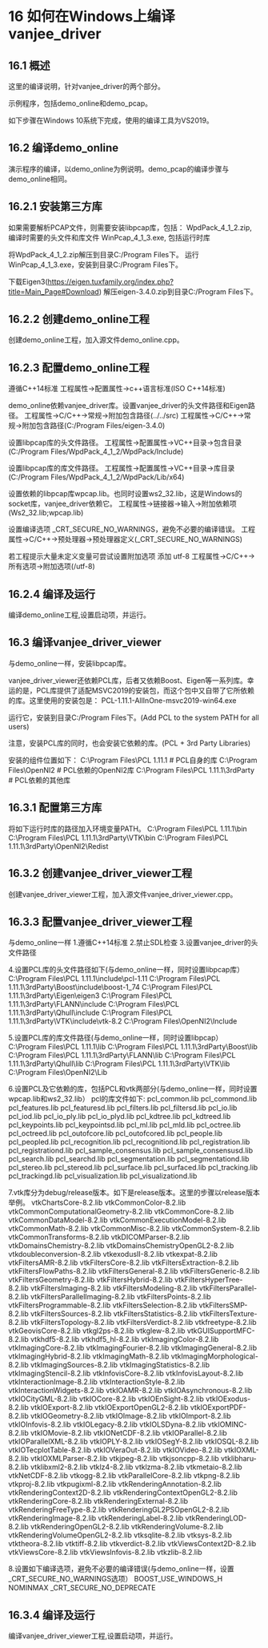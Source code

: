 # 16 如何在Windows上编译vanjee_driver

## 16.1 概述

这里的编译说明，针对vanjee_driver的两个部分。

示例程序，包括demo_online和demo_pcap。

如下步骤在Windows 10系统下完成，使用的编译工具为VS2019。


## 16.2 编译demo_online

演示程序的编译，以demo_online为例说明。demo_pcap的编译步骤与demo_online相同。

## 16.2.1 安装第三方库

如果需要解析PCAP文件，则需要安装libpcap库，包括：
WpdPack_4_1_2.zip, 编译时需要的头文件和库文件
WinPcap_4_1_3.exe, 包括运行时库

将WpdPack_4_1_2.zip解压到目录C:/Program Files下。
运行WinPcap_4_1_3.exe，安装到目录C:/Program Files下。

下载Eigen3(https://eigen.tuxfamily.org/index.php?title=Main_Page#Download)
解压eigen-3.4.0.zip到目录C:/Program Files下。

## 16.2.2 创建demo_online工程

创建demo_online工程，加入源文件demo_online.cpp。

## 16.2.3 配置demo_online工程
遵循C++14标准 
  工程属性->配置属性->c++语言标准(ISO C++14标准)

demo_online依赖vanjee_driver库。设置vanjee_driver的头文件路径和Eigen路径。
  工程属性->C/C++->常规->附加包含路径(../../src)
  工程属性->C/C++->常规->附加包含路径(C:/Program Files/eigen-3.4.0)

设置libpcap库的头文件路径。
  工程属性->配置属性->VC++目录->包含目录(C:/Program Files/WpdPack_4_1_2/WpdPack/Include)

设置libpcap库的库文件路径。
  工程属性->配置属性->VC++目录->库目录(C:/Program Files/WpdPack_4_1_2/WpdPack/Lib/x64)

设置依赖的libpcap库wpcap.lib。也同时设置ws2_32.lib，这是Windows的socket库，vanjee_driver依赖它。
  工程属性->链接器->输入->附加依赖项(Ws2_32.lib;wpcap.lib)

设置编译选项 _CRT_SECURE_NO_WARNINGS，避免不必要的编译错误。
  工程属性->C/C++->预处理器->预处理器定义(_CRT_SECURE_NO_WARNINGS)

若工程提示大量未定义变量可尝试设置附加选项 添加 utf-8
  工程属性->C/C++->所有选项->附加选项(/utf-8)

## 16.2.4 编译及运行

编译demo_online工程,设置启动项，并运行。

## 16.3 编译vanjee_driver_viewer

与demo_online一样，安装libpcap库。

vanjee_driver_viewer还依赖PCL库，后者又依赖Boost、Eigen等一系列库。幸运的是，PCL库提供了适配MSVC2019的安装包，而这个包中又自带了它所依赖的库。这里使用的安装包是：
PCL-1.11.1-AllInOne-msvc2019-win64.exe

运行它，安装到目录C:/Program Files下。(Add PCL to the system PATH for all users)

注意，安装PCL库的同时，也会安装它依赖的库。(PCL + 3rd Party Libraries)

安装的组件位置如下：
C:\Program Files\PCL 1.11.1          # PCL自身的库
C:\Program Files\OpenNI2             # PCL依赖的OpenNI2库
C:\Program Files\PCL 1.11.1\3rdParty # PCL依赖的其他库

## 16.3.1 配置第三方库

将如下运行时库的路径加入环境变量PATH。
C:\Program Files\PCL 1.11.1\bin
C:\Program Files\PCL 1.11.1\3rdParty\VTK\bin
C:\Program Files\PCL 1.11.1\3rdParty\OpenNI2\Redist

## 16.3.2 创建vanjee_driver_viewer工程
创建vanjee_driver_viewer工程，加入源文件vanjee_driver_viewer.cpp。

## 16.3.3 配置vanjee_driver_viewer工程
与demo_online一样
1.遵循C++14标准
2.禁止SDL检查
3.设置vanjee_driver的头文件路径

4.设置PCL库的头文件路径如下(与demo_online一样，同时设置libpcap库）
C:\Program Files\PCL 1.11.1\include\pcl-1.11
C:\Program Files\PCL 1.11.1\3rdParty\Boost\include\boost-1_74
C:\Program Files\PCL 1.11.1\3rdParty\Eigen\eigen3
C:\Program Files\PCL 1.11.1\3rdParty\FLANN\include
C:\Program Files\PCL 1.11.1\3rdParty\Qhull\include
C:\Program Files\PCL 1.11.1\3rdParty\VTK\include\vtk-8.2
C:\Program Files\OpenNI2\Include

5.设置PCL库的库文件路径(与demo_online一样，同时设置libpcap）
C:\Program Files\PCL 1.11.1\lib
C:\Program Files\PCL 1.11.1\3rdParty\Boost\lib
C:\Program Files\PCL 1.11.1\3rdParty\FLANN\lib
C:\Program Files\PCL 1.11.1\3rdParty\Qhull\lib
C:\Program Files\PCL 1.11.1\3rdParty\VTK\lib
C:\Program Files\OpenNI2\Lib

6.设置PCL及它依赖的库，包括PCL和vtk两部分(与demo_online一样，同时设置wpcap.lib和ws2_32.lib）
pcl的库文件如下:
pcl_common.lib
pcl_commond.lib
pcl_features.lib
pcl_featuresd.lib
pcl_filters.lib
pcl_filtersd.lib
pcl_io.lib
pcl_iod.lib
pcl_io_ply.lib
pcl_io_plyd.lib
pcl_kdtree.lib
pcl_kdtreed.lib
pcl_keypoints.lib
pcl_keypointsd.lib
pcl_ml.lib
pcl_mld.lib
pcl_octree.lib
pcl_octreed.lib
pcl_outofcore.lib
pcl_outofcored.lib
pcl_people.lib
pcl_peopled.lib
pcl_recognition.lib
pcl_recognitiond.lib
pcl_registration.lib
pcl_registrationd.lib
pcl_sample_consensus.lib
pcl_sample_consensusd.lib
pcl_search.lib
pcl_searchd.lib
pcl_segmentation.lib
pcl_segmentationd.lib
pcl_stereo.lib
pcl_stereod.lib
pcl_surface.lib
pcl_surfaced.lib
pcl_tracking.lib
pcl_trackingd.lib
pcl_visualization.lib
pcl_visualizationd.lib

7.vtk库分为debug/release版本。如下是release版本。这里的步骤以release版本举例。
vtkChartsCore-8.2.lib
vtkCommonColor-8.2.lib
vtkCommonComputationalGeometry-8.2.lib
vtkCommonCore-8.2.lib
vtkCommonDataModel-8.2.lib
vtkCommonExecutionModel-8.2.lib
vtkCommonMath-8.2.lib
vtkCommonMisc-8.2.lib
vtkCommonSystem-8.2.lib
vtkCommonTransforms-8.2.lib
vtkDICOMParser-8.2.lib
vtkDomainsChemistry-8.2.lib
vtkDomainsChemistryOpenGL2-8.2.lib
vtkdoubleconversion-8.2.lib
vtkexodusII-8.2.lib
vtkexpat-8.2.lib
vtkFiltersAMR-8.2.lib
vtkFiltersCore-8.2.lib
vtkFiltersExtraction-8.2.lib
vtkFiltersFlowPaths-8.2.lib
vtkFiltersGeneral-8.2.lib
vtkFiltersGeneric-8.2.lib
vtkFiltersGeometry-8.2.lib
vtkFiltersHybrid-8.2.lib
vtkFiltersHyperTree-8.2.lib
vtkFiltersImaging-8.2.lib
vtkFiltersModeling-8.2.lib
vtkFiltersParallel-8.2.lib
vtkFiltersParallelImaging-8.2.lib
vtkFiltersPoints-8.2.lib
vtkFiltersProgrammable-8.2.lib
vtkFiltersSelection-8.2.lib
vtkFiltersSMP-8.2.lib
vtkFiltersSources-8.2.lib
vtkFiltersStatistics-8.2.lib
vtkFiltersTexture-8.2.lib
vtkFiltersTopology-8.2.lib
vtkFiltersVerdict-8.2.lib
vtkfreetype-8.2.lib
vtkGeovisCore-8.2.lib
vtkgl2ps-8.2.lib
vtkglew-8.2.lib
vtkGUISupportMFC-8.2.lib
vtkhdf5-8.2.lib
vtkhdf5_hl-8.2.lib
vtkImagingColor-8.2.lib
vtkImagingCore-8.2.lib
vtkImagingFourier-8.2.lib
vtkImagingGeneral-8.2.lib
vtkImagingHybrid-8.2.lib
vtkImagingMath-8.2.lib
vtkImagingMorphological-8.2.lib
vtkImagingSources-8.2.lib
vtkImagingStatistics-8.2.lib
vtkImagingStencil-8.2.lib
vtkInfovisCore-8.2.lib
vtkInfovisLayout-8.2.lib
vtkInteractionImage-8.2.lib
vtkInteractionStyle-8.2.lib
vtkInteractionWidgets-8.2.lib
vtkIOAMR-8.2.lib
vtkIOAsynchronous-8.2.lib
vtkIOCityGML-8.2.lib
vtkIOCore-8.2.lib
vtkIOEnSight-8.2.lib
vtkIOExodus-8.2.lib
vtkIOExport-8.2.lib
vtkIOExportOpenGL2-8.2.lib
vtkIOExportPDF-8.2.lib
vtkIOGeometry-8.2.lib
vtkIOImage-8.2.lib
vtkIOImport-8.2.lib
vtkIOInfovis-8.2.lib
vtkIOLegacy-8.2.lib
vtkIOLSDyna-8.2.lib
vtkIOMINC-8.2.lib
vtkIOMovie-8.2.lib
vtkIONetCDF-8.2.lib
vtkIOParallel-8.2.lib
vtkIOParallelXML-8.2.lib
vtkIOPLY-8.2.lib
vtkIOSegY-8.2.lib
vtkIOSQL-8.2.lib
vtkIOTecplotTable-8.2.lib
vtkIOVeraOut-8.2.lib
vtkIOVideo-8.2.lib
vtkIOXML-8.2.lib
vtkIOXMLParser-8.2.lib
vtkjpeg-8.2.lib
vtkjsoncpp-8.2.lib
vtklibharu-8.2.lib
vtklibxml2-8.2.lib
vtklz4-8.2.lib
vtklzma-8.2.lib
vtkmetaio-8.2.lib
vtkNetCDF-8.2.lib
vtkogg-8.2.lib
vtkParallelCore-8.2.lib
vtkpng-8.2.lib
vtkproj-8.2.lib
vtkpugixml-8.2.lib
vtkRenderingAnnotation-8.2.lib
vtkRenderingContext2D-8.2.lib
vtkRenderingContextOpenGL2-8.2.lib
vtkRenderingCore-8.2.lib
vtkRenderingExternal-8.2.lib
vtkRenderingFreeType-8.2.lib
vtkRenderingGL2PSOpenGL2-8.2.lib
vtkRenderingImage-8.2.lib
vtkRenderingLabel-8.2.lib
vtkRenderingLOD-8.2.lib
vtkRenderingOpenGL2-8.2.lib
vtkRenderingVolume-8.2.lib
vtkRenderingVolumeOpenGL2-8.2.lib
vtksqlite-8.2.lib
vtksys-8.2.lib
vtktheora-8.2.lib
vtktiff-8.2.lib
vtkverdict-8.2.lib
vtkViewsContext2D-8.2.lib
vtkViewsCore-8.2.lib
vtkViewsInfovis-8.2.lib
vtkzlib-8.2.lib

8.设置如下编译选项，避免不必要的编译错误(与demo_online一样，设置_CRT_SECURE_NO_WARNINGS选项）
BOOST_USE_WINDOWS_H
NOMINMAX
_CRT_SECURE_NO_DEPRECATE

## 16.3.4 编译及运行

编译vanjee_driver_viewer工程,设置启动项，并运行。